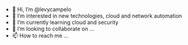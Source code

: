 - 👋 Hi, I’m @levycampelo
- 👀 I’m interested in new technologies, cloud and network automation
- 🌱 I’m currently learning cloud and security
- 💞️ I’m looking to collaborate on ...
- 📫 How to reach me ...

<!---
levycampelo/levycampelo is a ✨ special ✨ repository because its `README.md` (this file) appears on your GitHub profile.
You can click the Preview link to take a look at your changes.
--->
